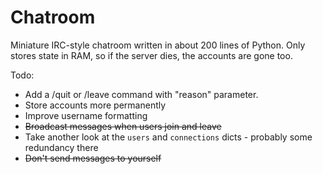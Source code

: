 Chatroom
=========

Miniature IRC-style chatroom written in about 200 lines of Python. Only stores state in RAM, so if the server dies, the accounts are gone too. 

Todo:

* Add a /quit or /leave command with "reason" parameter.
* Store accounts more permanently
* Improve username formatting
* ~~Broadcast messages when users join and leave~~
* Take another look at the `users` and `connections` dicts - probably some redundancy there
* ~~Don't send messages to yourself~~
